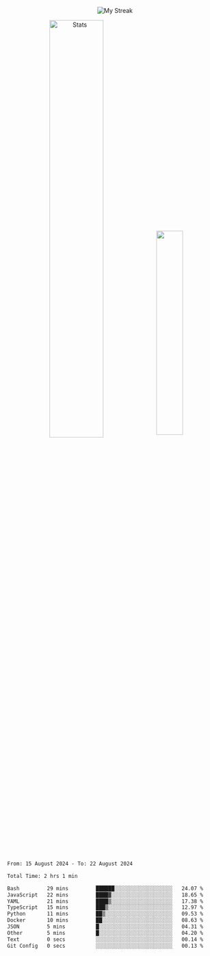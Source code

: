 <p align="center">
<picture>
  <source media="(prefers-color-scheme: dark)" srcset="http://github-readme-streak-stats.herokuapp.com?user=semolik&theme=dark&hide_border=true&background=DD272700">
  <img alt="My Streak" src="http://github-readme-streak-stats.herokuapp.com?user=semolik&hide_border=true">
</picture>
</p>
<div align="center">
  <picture>
    <source media="(prefers-color-scheme: dark)" srcset="https://github-readme-stats.vercel.app/api?username=semolik&show_icons=true&bg_color=DD272700&hide_border=true&theme=dark">
        <img alt="Stats" src="https://github-readme-stats.vercel.app/api?username=semolik&show_icons=true&bg_color=DD272700&hide_border=true" width="50%" >
  </picture>
  <sup>
  <picture>
  <source media="(prefers-color-scheme: dark)" srcset="https://github-readme-stats.vercel.app/api/top-langs/?username=semolik&layout=compact&hide_border=true&bg_color=DD272700&theme=dark">
  <img src="https://github-readme-stats.vercel.app/api/top-langs/?username=semolik&layout=compact&hide_border=true" width="35%" />
  </picture>
  </sup>
</div>
<!--START_SECTION:waka-->

```txt
From: 15 August 2024 - To: 22 August 2024

Total Time: 2 hrs 1 min

Bash         29 mins         ██████░░░░░░░░░░░░░░░░░░░   24.07 %
JavaScript   22 mins         ████▓░░░░░░░░░░░░░░░░░░░░   18.65 %
YAML         21 mins         ████▒░░░░░░░░░░░░░░░░░░░░   17.38 %
TypeScript   15 mins         ███▒░░░░░░░░░░░░░░░░░░░░░   12.97 %
Python       11 mins         ██▒░░░░░░░░░░░░░░░░░░░░░░   09.53 %
Docker       10 mins         ██░░░░░░░░░░░░░░░░░░░░░░░   08.63 %
JSON         5 mins          █░░░░░░░░░░░░░░░░░░░░░░░░   04.31 %
Other        5 mins          █░░░░░░░░░░░░░░░░░░░░░░░░   04.20 %
Text         0 secs          ░░░░░░░░░░░░░░░░░░░░░░░░░   00.14 %
Git Config   0 secs          ░░░░░░░░░░░░░░░░░░░░░░░░░   00.13 %
```

<!--END_SECTION:waka-->

